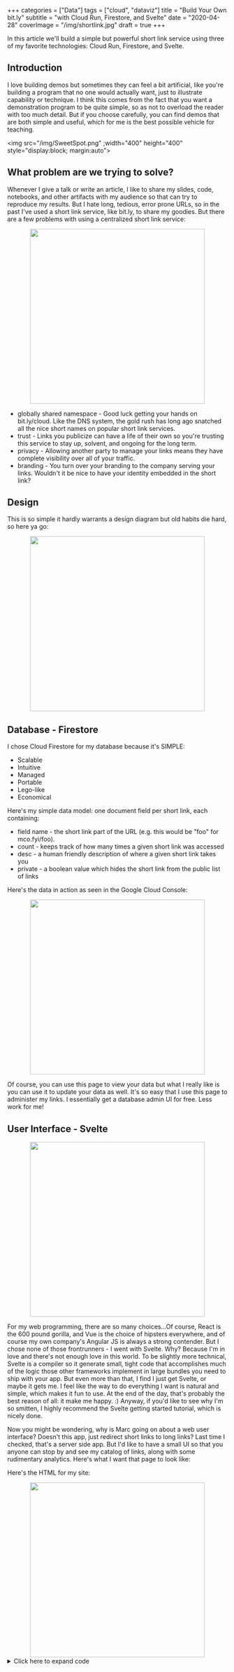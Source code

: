 +++
categories = ["Data"]
tags = ["cloud", "dataviz"]
title = "Build Your Own bit.ly"
subtitle = "with Cloud Run, Firestore, and Svelte"
date = "2020-04-28"
coverImage = "/img/shortlink.jpg"
draft = true
+++

In this article we'll build a simple but powerful short link service
using three of my favorite technologies: Cloud Run, Firestore, and Svelte.

<!--more-->

## Introduction

I love building demos but sometimes they can feel a bit artificial, like you're building a program that no one would actually want, just to illustrate capability or technique. I think this comes from the fact that you want a demonstration program to be quite simple, so as not to overload the reader with too much detail. But if you choose carefully, you can find demos that are both simple and useful, which for me is the best possible vehicle for teaching.

<img src="/img/SweetSpot.png" ;width="400" height="400" style="display:block; margin:auto">

## What problem are we trying to solve?

Whenever I give a talk or write an article, I like to share my slides, code, notebooks, and other artifacts with my audience so that can try to reproduce my results. But I hate long, tedious, error prone URLs, so in the past I've used a short link service, like bit.ly, to share my goodies. But there are a few problems with using a centralized short link service:

<img src="/img/namespace.png" width="400" height="400" style="display:block; margin:auto">

- globally shared namespace - Good luck getting your hands on bit.ly/cloud. Like the DNS system, the gold rush has long ago snatched all the nice short names on popular short link services.
- trust - Links you publicize can have a life of their own so you're trusting this service to stay up, solvent, and ongoing for the long term.
- privacy - Allowing another party to manage your links means they have complete visibility over all of your traffic.
- branding - You turn over your branding to the company serving your links. Wouldn't it be nice to have your identity embedded in the short link?

## Design

This is so simple it hardly warrants a design diagram but old habits die hard, so here ya go:

<img src="/img/sldesign.png" width="400" height="400" style="display:block; margin:auto">

## Database - Firestore

I chose Cloud Firestore for my database because it's SIMPLE:

- Scalable
- Intuitive
- Managed
- Portable
- Lego-like
- Economical

Here's my simple data model: one document field per short link, each containing:

- field name - the short link part of the URL (e.g. this would be "foo" for mco.fyi/foo).
- count - keeps track of how many times a given short link was accessed
- desc - a human friendly description of where a given short link takes you
- private - a boolean value which hides the short link from the public list of links

Here's the data in action as seen in the Google Cloud Console:

<img src="/img/firestore-console.png" width="400" height="400" style="display:block; margin:auto">

Of course, you can use this page to view your data but what I really like is you can use it to update your data as well. It's so easy that I use this page to administer my links. I essentially get a database admin UI for free. Less work for me!

## User Interface - Svelte

<img src="/img/svelte.png" width="400" height="400" style="display:block; margin:auto">

For my web programming, there are so many choices...Of course, React is the 600 pound gorilla, and Vue is the choice of hipsters everywhere, and of course my own company's Angular JS is always a strong contender. But I chose none of those frontrunners - I went with Svelte. Why? Because I'm in love and there's not enough love in this world. To be slightly more technical, Svelte is a compiler so it generate small, tight code that accomplishes much of the logic those other frameworks implement in large bundles you need to ship with your app. But even more than that, I find I just get Svelte, or maybe it gets me. I feel like the way to do everything I want is natural and simple, which makes it fun to use. At the end of the day, that's probably the best reason of all: it make me happy. :) Anyway, if you'd like to see why I'm so smitten, I highly recommend the Svelte getting started tutorial, which is nicely done.

Now you might be wondering, why is Marc going on about a web user interface? Doesn't this app, just redirect short links to long links? Last time I checked, that's a server side app. But I'd like to have a small UI so that you anyone can stop by and see my catalog of links, along with some rudimentary analytics. Here's what I want that page to look like:

Here's the HTML for my site:

<img src="/img/slHome.png" width="400" height="400" style="display:block; margin:auto">

<details>
  <summary>Click here to expand code</summary>
```html
<html lang="en">
<head>

  <!-- Basic Page Needs
  –––––––––––––––––––––––––––––––––––––––––––––––––– -->
  <meta charset="utf-8">
  <title>mco.fyi</title>
  <meta name="Marc's Short Link Service" content="">
  <meta name="Marc Cohen" content="">

  <!-- Mobile Specific Metas
  –––––––––––––––––––––––––––––––––––––––––––––––––– -->
  <meta name="viewport" content="width=device-width, initial-scale=1">

  <!-- FONT
  –––––––––––––––––––––––––––––––––––––––––––––––––– -->
  <link href="//fonts.googleapis.com/css?family=Raleway:400,300,600" rel="stylesheet" type="text/css">

  <!-- CSS
  –––––––––––––––––––––––––––––––––––––––––––––––––– -->
  <link rel="stylesheet" href="css/normalize.css">
  <link rel="stylesheet" href="css/skeleton.css">

  <!-- Favicon
  –––––––––––––––––––––––––––––––––––––––––––––––––– -->
  <link rel="icon" type="image/png" href="img/favicon.png">

</head>
<body>

  <!-- Primary Page Layout
  –––––––––––––––––––––––––––––––––––––––––––––––––– -->
  <div class="container">
    <div class="row">
      <div class="ten columns" style="margin-top: 5%">
        <h1>404 - short link not found :(</h1>
        <br />
        <iframe width="560" height="315" src="https://www.youtube.com/embed/OEu4Iq5KL-Q" frameborder="0" allow="accelerometer; autoplay; encrypted-media; gyroscope; picture-in-picture" allowfullscreen></iframe>
      </div>
    </div>
  </div>

<!-- End Document
  –––––––––––––––––––––––––––––––––––––––––––––––––– -->
</body>
</html>
```
Here's the HTML for my 404 page (for the case when a non-existent short link is requested):

<img src="/img/sl404.png" width="400" height="400" style="display:block; margin:auto">

Here are my Svelte class files:

## Server - Cloud Run

For my web service, I chose Cloud Run because it's also SIMPLE:

- Scalable
- Intuitive
- Managed
- Portable
- Lego-like
- Economical

Hmmmm...where have I seen that list before? :)

Of course, I want this service to live behind a nice short domain name. After all, cloudrundfghdkfghds/foo doesn't seem particularly short, does it? So I snarfed up mco.fyi (the "fyi" top level domain feels just right for this kind of service), which nowadays is about as short a name as you're going to find. Cloud Run makes it super easy to assign your own domain name to a service via this easy dialog:

I chose to write my server in Go, because it's my favorite system programming language. Because Cloud Run is language and environment agnostic, I could have just as easily used Python, Java, Ruby, or Fortran for that matter. Here's my server code in Go:

Here's my Dockerfile:

<img src="/img/slDockerfile.png" width="400" height="400" style="display:block; margin:auto">

Here's what the Cloud Run console looks like after deploying my service:

<img src="/img/cloud-run.png" width="400" height="200" style="display:block; margin:auto">

I'm going to further

## All together now

Now let's tie everything together. Here's my deployment script:

<img src="/img/slDeploy.png" width="400" height="400" style="display:block; margin:auto">

One thing I'm quite happy with is the size of this app:

<img src="/img/small-is-beautiful.png" width="400" height="400" style="display:block; margin:auto">

## Conclusion

Here's the final version of my site in all it's glory:

<img src="/img/mco.fyi.png" width="400" height="400" style="display:block; margin:auto">

In case you're wondering, that cute guy is Meiko. Whenever you visit a short link at mco.fyi/something, his job is to go fetch the long version and return it to your browser. Thanks to Google and Meiko, my short link service is SIMPLE _and_ useful. If you'd like to try this code for yourself, it's all available in on [Github](https://github.com/marcacohen/mco.fyi). Also, here's the [slide version](https://mco.fyi/links) of this story.
